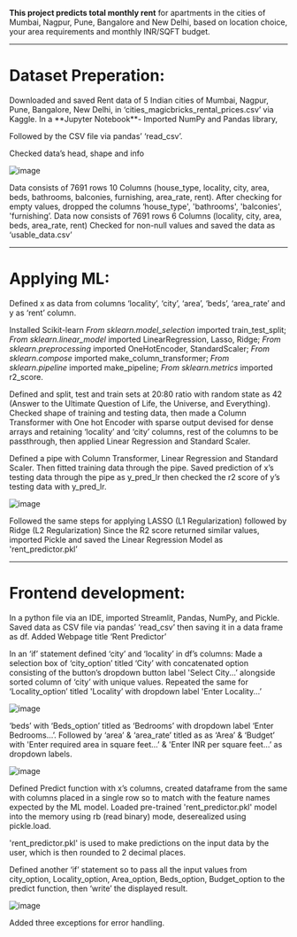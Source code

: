 **This project predicts total monthly rent** for apartments in the cities of Mumbai, Nagpur, Pune, Bangalore and New Delhi, based on location choice, your area requirements and monthly INR/SQFT budget.
***
<h1>Dataset Preperation:</h1>
Downloaded and saved Rent data of 5 Indian cities of Mumbai, Nagpur, Pune, Bangalore, New Delhi, in ‘cities_magicbricks_rental_prices.csv’ via Kaggle.
In a **Jupyter Notebook**- Imported NumPy and Pandas library,

Followed by the CSV file via pandas’ ‘read_csv’.

Checked data’s head, shape and info 

![image](https://github.com/user-attachments/assets/58dd2ce5-3207-47a7-8dc5-8c5106712591)

Data consists of 7691 rows 10 Columns (house_type, locality, city, area, beds, bathrooms, balconies, furnishing, area_rate, rent).
After checking for empty values, dropped the columns ‘house_type', 'bathrooms', 'balconies', 'furnishing’. Data now consists of 7691 rows 6 Columns (locality, city, area, beds, area_rate, rent)
Checked for non-null values and saved the data as ‘usable_data.csv’
***
<h1>Applying ML:</h1>

Defined x as data from columns ‘locality’, ‘city’, ‘area’, ‘beds’, ‘area_rate’ and y as ‘rent’ column.

Installed Scikit-learn
_From sklearn.model_selection_ imported train_test_split;
_From sklearn.linear_model_ imported LinearRegression, Lasso, Ridge;
_From sklearn.preprocessing_ imported OneHotEncoder, StandardScaler;
_From sklearn.compose_ imported make_column_transformer;
_From sklearn.pipeline_ imported make_pipeline;
_From sklearn.metrics_ imported r2_score.

Defined and split, test and train sets at 20:80 ratio with random state as 42 (Answer to the Ultimate Question of Life, the Universe, and Everything).
Checked shape of training and testing data, then made a Column Transformer with One hot Encoder with sparse output devised for dense arrays and retaining ‘locality’ and ‘city’ columns, rest of the columns to be passthrough, then applied Linear Regression and Standard Scaler.

Defined a pipe with Column Transformer, Linear Regression and Standard Scaler. Then fitted training data through the pipe.
Saved prediction of x’s testing data through the pipe as y_pred_lr then checked the r2 score of y’s testing data with y_pred_lr.

![image](https://github.com/user-attachments/assets/21a6286f-54ca-4829-8140-e5a04d0e06bd)

Followed the same steps for applying LASSO (L1 Regularization) followed by Ridge (L2 Regularization)
Since the R2 score returned similar values, imported Pickle and saved the Linear Regression Model as 'rent_predictor.pkl’
***

<h1>Frontend development:</h1>

In a python file via an IDE, imported Streamlit, Pandas, NumPy, and Pickle.
Saved data as CSV file via pandas’ ‘read_csv’ then saving it in a data frame as df.
Added Webpage title ‘Rent Predictor’

In an ‘if’ statement defined ‘city’ and ‘locality’ in df’s columns:
Made a selection box of ‘city_option’ titled ‘City’ with concatenated option consisting of the button’s dropdown button label 'Select City...’ alongside sorted column of ‘city’ with unique values.
Repeated the same for ‘Locality_option’ titled 'Locality’ with dropdown label 'Enter Locality...’


![image](https://github.com/user-attachments/assets/71f464ad-bb96-49a0-8986-5cb99eb5926c)


‘beds’ with ‘Beds_option’ titled as ‘Bedrooms’ with dropdown label ‘Enter Bedrooms…’.
Followed by ‘area’ & ‘area_rate’ titled as as ‘Area’ & ‘Budget’ with 'Enter required area in square feet...’ & 'Enter INR per square feet...’ as  dropdown labels.


![image](https://github.com/user-attachments/assets/413ac250-7e2a-4ecc-9daf-3bd3700d7d22)


Defined Predict function with x’s columns, created dataframe from the same with columns placed in a single row so to match with the feature names expected by the ML model.
Loaded pre-trained 'rent_predictor.pkl' model into the memory using rb (read binary) mode, deserealized using pickle.load.

'rent_predictor.pkl' is used to make predictions on the input data by the user, which is then rounded to 2 decimal places.

Defined another ‘if’ statement so to pass all the input values from city_option, Locality_option, Area_option, Beds_option, Budget_option to the predict function, then ‘write’ the displayed result.

![image](https://github.com/user-attachments/assets/c548da68-14f5-4522-9da7-a24f7c75d00e)

Added three exceptions for error handling.
